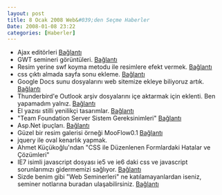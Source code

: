 ```yaml
---
layout: post
title: 8 Ocak 2008 Web&#039;den Seçme Haberler
Date: 2008-01-08 23:22
categories: [Haberler]
---
```


-   Ajax editörleri [Bağlantı][]
-   GWT semineri görüntüleri. [Bağlantı][1]
-   Resim yerine swf koyma metodu ile resimlere efekt vermek.
    [Bağlantı][2]
-   css çıktı almada sayfa sonu ekleme. [Bağlantı][3]
-   Google Docs sunu dosyalarını web sitemize ekleye biliyoruz artık.
    [Bağlantı][4]
-   Thunderbird'e Outlook arşiv dosyalarını içe aktarmak için eklenti.
    Ben yapamadım yalnız. [Bağlantı][5]
-   El yazısı stilli yenilikçi tasarımlar. [Bağlantı][6]
-   "Team Foundation Server Sistem Gereksinimleri" [Bağlantı][7]
-   Asp.Net ipuçları. [Bağlantı][8]
-   Güzel bir resim galerisi örneği MooFlow0.1 [Bağlantı][9]
-   jquery ile oval kenarlık yapmak. 
-   Ahmet Küçükoğlu'ndan "CSS ile Düzenlenen Formlardaki Hatalar ve
    Çözümleri" 
-   IE7 isimli javascript dosyası ie5 ve ie6 daki css ve javascript
    sorunlarımızı gidermemizi sağlıyor. [Bağlantı][12]
-   Sizde benim gibi "Web Seminerleri" ne katılamayanlardan iseniz,
    seminer notlarına buradan ulaşabilirsiniz. [Bağlantı][13]


  [Bağlantı]: http://ajaxian.com/archives/survey-on-ajax-ides-and-development
    "ajax editörleri"
  [1]: http://googlewebtoolkit.blogspot.com/2008/01/videos-presentations-from-pearsons-gwt.html
    "Google"
  [2]: http://www.swfir.com/ "resim yerine flash"
  [3]: http://davidwalsh.name/advanced-css-printing-css-page-breaks
    "sayfa sonu"
  [4]: http://googlesystem.blogspot.com/2008/01/embed-powerpoint-presentations-using.html
    "sunum yap"
  [5]: http://lifehacker.com/340521/import-outlook-pst-files-into-thunderbird-with-pst-import
    "outlook ve thunderbird"
  [6]: http://www.smashingmagazine.com/2008/01/03/hand-drawing-style-in-modern-web-design/
    "el yazısı"
  [7]: http://www.csharpnedir.com/makalegoster.asp?Mid=822 "TFS"
  [8]: http://blogs.msdn.com/lucascan/archive/2008/01/06/lucascan-s-top-5-tips-for-a-healthy-asp-net-application.aspx
    "ipuçları"
  [9]: http://www.outcut.de/MooFlow/# "Mootools"
  [12]: http://code.google.com/p/ie7-js/ "ie"
  [13]: http://www.hasanyalcin.com/?p=369 "web seminerleri"
